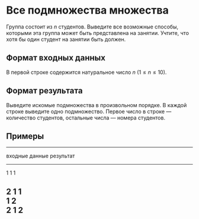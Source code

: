 # Все подмножества множества

Группа состоит из $n$ студентов.
Выведите все возможные способы, которыми эта группа может быть
представлена на занятии. Учтите, что хотя бы один студент на занятии быть должен.

## Формат входных данных

В первой строке содержится натуральное число $n$ ($1 \le n \le 10$).

## Формат результата

Выведите искомые подмножества в произвольном порядке. В каждой строке выведите
одно подмножество.  Первое число в строке — количество студентов, остальные
числа — номера студентов.

## Примеры

------------------------------
входные данные  результат
--------------  --------------
1               1 1

2               1 1\
                1 2\
                2 1 2
------------------------------
